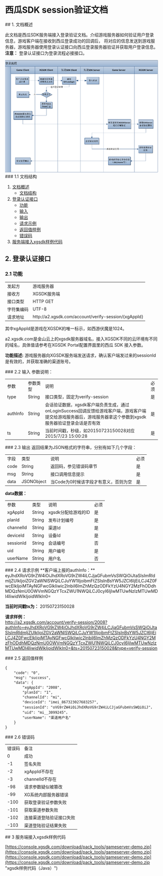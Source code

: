 # 西瓜SDK session验证文档
<div id="doc"></div>
## 1. 文档概述

此文档是西瓜SDK服务端接入登录验证文档。介绍游戏服务器如何验证用户登录信息，游戏客户端在接收到西瓜登录成功的回调后，
将对应的信息发送到游戏服务器，游戏服务器使用登录认证接口向西瓜登录服务器验证并获取用户登录信息。  
**注意：** 登录认证接口为登录流程必接接口。

<img src="img/session.png"/>

<div id="doc_structure"/>
### 1.1 文档结构
<ol>
  <li>
    <a href="#doc">文档概述</a>
    <ul>
      <li><a href="#doc_structure">文档结构</a></li>
    </ul>
  </li>
  <li>
    <a href="#interface_login">登录认证接口</a>
    <ul>
      <li><a href="#function">功能</a></li>
      <li><a href="#step_input">输入</a></li>
      <li><a href="#step_output">输出</a></li>
      <li><a href="#step_sample">请求示例</a></li>
      <li><a href="#step_sample_return">返回值样例</a></li>
      <li><a href="#errcode">错误码</a></li>
    </ul>
  </li>
  <li>
    <a href="#demo">服务端接入xgsdk样例代码</a>
  </li>
</ol>

<div id="interface_login"></div>

## 2. 登录认证接口

<div id="function"></div>

### 2.1 功能

<table>
<tr>
<td>发起方</td><td>游戏服务器</td>
</tr>
<tr>
<td>接收方</td><td>XGSDK服务端</td>
</tr>
<tr>
<td>接口类型</td><td>HTTP GET</td>
</tr>
<tr>
<td>字符集编码</td><td>UTF-8</td>
</tr>
<tr>
<td>请求地址</td><td>http://a2.xgsdk.com/account/verify-session/{xgAppId}</td>
</tr>
</table>


其中xgAppId是游戏在XGSDK的唯一标示，如西游伏魔是1024。

a2.xgsdk.com是金山云上的xgsdk服务器域名，接入XGSDK不同的云环境有不同的域名，具体值请参考在XGSDK Portal配置界面里的西瓜 SDK 接入参数。

**功能描述:**
游戏服务器向XGSDK服务端发送请求，确认客户端发过来的sessionId是有效的，并获取准确的渠道账号。

<div id="step_input"></div>
### 2.2 输入
参数说明：
<table>
<tr>
<td>参数</td><td>参数类型</td><td>说明</td><td>必须</td>
</tr>
<tr>
<td>type</td><td>String</td><td>接口类型，固定为verify-session</td><td>是</td>
</tr>
<tr>
<td>authInfo</td><td>String</td><td>会话验证数据，xgsdk客户端负责生成，通过onLoginSuccess回调反馈给游戏客户端，游戏客户端提交给游戏服务器后，游戏服务器拿这个参数到xgsdk服务器验证登录会话是否有效</td><td>是</td>
</tr>
<tr>
<td>ts</td><td>String</td><td>当前时间戳，秒级，如20150723150028对应2015/7/23 15:00:28</td><td>是</td>
</tr>
</table>

<div id="step_output"></div>
### 2.3 输出
返回结果为JSON格式的字符串，分别有如下几个字段：
<table>
<tr>
<td>字段</td><td>类型</td><td>说明</td><td>必须</td>
</tr>
<tr>
<td>code</td><td>String</td><td>返回码，参见错误码章节</td><td>是</td>
</tr>
<tr>
<td>msg</td><td>String</td><td>接口调用信息提示</td><td>是</td>
</tr>
<tr>
<td>data</td><td>JSONObject</td><td>当Code为0时候该字段才有意义，否则为空</td><td>是</td>
</tr>
</table>

**data数据：**
<table>
<tr>
<td>参数</td><td>类型</td><td>说明</td><td>必须</td>
</tr>
<tr>
<td>xgAppId</td><td>String</td><td>xgsdk分配给游戏的ID</td><td>是</td>
</tr>
<tr>
<td>planId</td><td>String</td><td>发布计划编号</td><td>是</td>
</tr>
<tr>
<td>channelId</td><td>String</td><td>渠道Id</td><td>是</td>
</tr>
<tr>
<td>deviceId</td><td>String</td><td>设备Id</td><td>是</td>
</tr>
<tr>
<td>sessionId</td><td>String</td><td>
会话编号
</td><td>否</td>
</tr>
<tr>
<td>uid</td><td>String</td><td>用户编号</td><td>是</td>
</tr>
<tr>
<td>userName</td><td>String</td><td>用户名 </td><td>否</td>
</tr>
</table>

<div id="step_sample"></div>
### 2.4 请求示例
**客户端上报的authInfo：**
eyJhdXRoVG9rZW4iOiJhdXRoVG9rZW4iLCJjaGFubmVsSWQiOiJtaSIsImRldmljZUlkIjoiZGV2aWNlSWQiLCJuYW1lIjoibmFtZSIsInBsYW5JZCI6IjEiLCJ4Z0FwcElkIjoiMTAyNGFwcGlkIiwic2lnbiI6ImZhMzQzODFkYzU4NGY2MzFhODdhMDQzNmU0OWVmNGQzYTcxZWU1NWQiLCJ0cyI6IjIwMTUwNzIzMTUwMDI4IiwidWlkIjoidWlkIn0=

**当前时间戳ts为：**
20150723150028

**请求样例：**  
http://a2.xgsdk.com/account/verify-session/2008?authInfo=eyJhdXRoVG9rZW4iOiJhdXRoVG9rZW4iLCJjaGFubmVsSWQiOiJtaSIsImRldmljZUlkIjoiZGV2aWNlSWQiLCJuYW1lIjoibmFtZSIsInBsYW5JZCI6IjEiLCJ4Z0FwcElkIjoiMTAyNGFwcGlkIiwic2lnbiI6ImZhMzQzODFkYzU4NGY2MzFhODdhMDQzNmU0OWVmNGQzYTcxZWU1NWQiLCJ0cyI6IjIwMTUwNzIzMTUwMDI4IiwidWlkIjoidWlkIn0=&ts=20150723150028&type=verify-session

<div id="step_sample_return"></div>
### 2.5 返回值样例

	{
    	"code": "0",
    	"msg": "success",
	    "data": {
			"xgAppId": "2008",
    	    "planId": "1",
			"channelId": "mi",
			"deviceId": "imei_867323027683257",
    	    "sessionId": "oVG9rZW4iOiJhdXRoVG9rZW4iLCJjaGFubmVsSWQiOiJ"，
    	    "uid": "mi__3099245"，
    	    "userName": "渠道用户名"
    	}
    }

<div id="errcode"></div>
### 2.6 错误码
<table>
<tr>
<td>错误码</td> <td>备注</td>
</tr>
<tr>
<td>0</td> <td>成功</td>
</tr>
<tr>
<td>-1</td> <td>签名失败</td>
</tr>
<tr>
<td>-2</td> <td>xgAppId不存在</td>
</tr>
<tr>
<td>-3</td> <td>channelId不存在</td>
</tr>
<tr>
<td>-98</td> <td>请求参数疑似被篡改</td>
</tr>
<tr>
<td>-99</td> <td>XG系统内部服务器错误</td>
</tr>
<tr>
<td>-100</td> <td>获取登录验证参数失败</td>
</tr>
<tr>
<td>-101</td> <td>获取渠道参数失败</td>
</tr>
<tr>
<td>-102</td> <td>连接渠道登陆验证接口失败</td>
</tr>
<tr>
<td>-103</td> <td>渠道登陆验证结果失败</td>
</tr>
</table>

<div id="demo"></div>
## 3 服务端接入xgsdk样例代码

[https://console.xgsdk.com/download/pack_tools/gameserver-demo.zip](https://console.xgsdk.com/download/pack_tools/gameserver-demo.zip](https://console.xgsdk.com/download/pack_tools/gameserver-demo.zip](https://console.xgsdk.com/download/pack_tools/gameserver-demo.zip "xgsdk样例代码（Java）")
